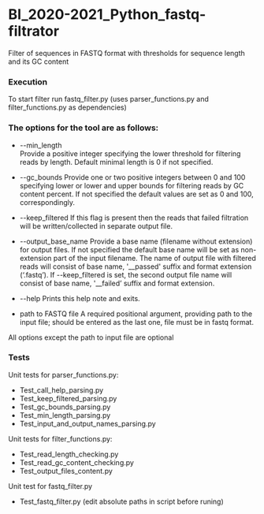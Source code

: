 # BI_2020-2021_Python_fastq-filtrator

Filter of sequences in FASTQ format with thresholds for sequence length
and its GC content

### Execution

To start filter run fastq_filter.py
(uses parser_functions.py and filter_functions.py as dependencies)

### The options for the tool are as follows:

* --min_length            
Provide a positive integer specifying the lower threshold for filtering reads by length. Default minimal length is 0 if not specified.

* --gc_bounds
Provide one or two positive integers between 0 and 100 specifying lower or lower and upper bounds for filtering reads by GC content percent. If not specified the default values are set as 0 and 100, correspondingly.

* --keep_filtered
If this flag is present then the reads that failed filtration will be written/collected in separate output file.

* --output_base_name
Provide a base name (filename without extension) for output files. If not specified the default base name will be set as non-extension part of the input filename. The name of output file with filtered reads will consist of base name, '\__passed' suffix and format extension (‘.fastq’). If --keep_filtered is set, the second output file name will consist of base name, '\__failed’ suffix and format extension.

* --help
Prints this help note and exits.

* path to FASTQ file
A required positional argument, providing path to the input file; should be entered as the last one, file must be in fastq format.

All options except the path to input file are optional

### Tests

Unit tests for parser_functions.py:

- Test_call_help_parsing.py
- Test_keep_filtered_parsing.py
- Test_gc_bounds_parsing.py
- Test_min_length_parsing.py
- Test_input_and_output_names_parsing.py

Unit tests for filter_functions.py:

- Test_read_length_checking.py
- Test_read_gc_content_checking.py
- Test_output_files_content.py

Unit test for fastq_filter.py

- Test_fastq_filter.py
(edit absolute paths in script before runing)
